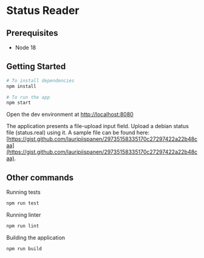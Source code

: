 # Status Reader

## Prerequisites

* Node 18

## Getting Started

```bash
# To install dependencies
npm install

# To run the app
npm start
```

Open the dev environment at [http://localhost:8080](http://localhost:8080)

The application presents a file-upload input field. Upload a debian status file (status.real) using it.
A sample file can be found here: [https://gist.github.com/lauripiispanen/29735158335170c27297422a22b48caa](https://gist.github.com/lauripiispanen/29735158335170c27297422a22b48caa).

## Other commands

Running tests

```bash
npm run test
```

Running linter

```bash
npm run lint
```

Building the application

```bash
npm run build
```
